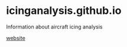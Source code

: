 # icinganalysis.github.io
Information about aircraft icing analysis

[website](https://icinganalysis.github.io)
